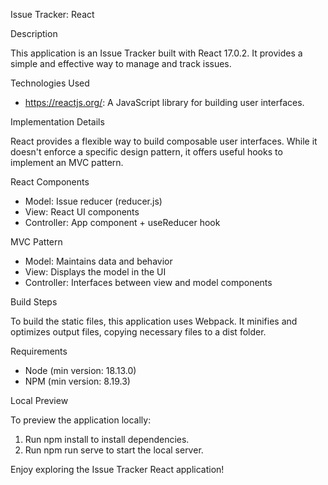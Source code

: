 Issue Tracker: React

Description

This application is an Issue Tracker built with React 17.0.2. It provides a simple and effective way to manage and track issues.

Technologies Used

- https://reactjs.org/: A JavaScript library for building user interfaces.

Implementation Details

React provides a flexible way to build composable user interfaces. While it doesn't enforce a specific design pattern, it offers useful hooks to implement an MVC pattern.

React Components

- Model: Issue reducer (reducer.js)
- View: React UI components
- Controller: App component + useReducer hook

MVC Pattern

- Model: Maintains data and behavior
- View: Displays the model in the UI
- Controller: Interfaces between view and model components

Build Steps

To build the static files, this application uses Webpack. It minifies and optimizes output files, copying necessary files to a dist folder.

Requirements

- Node (min version: 18.13.0)
- NPM (min version: 8.19.3)

Local Preview

To preview the application locally:

1. Run npm install to install dependencies.
2. Run npm run serve to start the local server.

Enjoy exploring the Issue Tracker React application!
